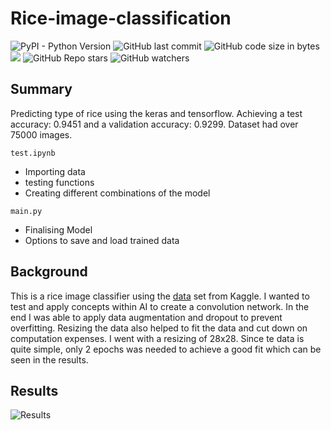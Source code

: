 # Rice-image-classification

![PyPI - Python Version](https://img.shields.io/pypi/pyversions/tensorflow)
![GitHub last commit](https://img.shields.io/github/last-commit/Haliacal/Rice-Image-Classification)
![GitHub code size in bytes](https://img.shields.io/github/languages/code-size/Haliacal/Rice-Image-Classification)
[![](https://tokei.rs/b1/github/Haliacal/Rice-Image-Classification?category=lines)](https://github.com/Haliacal/Rice-Image-Classification) 
![GitHub Repo stars](https://img.shields.io/github/stars/Haliacal/Rice-Image-Classification?style=social)
![GitHub watchers](https://img.shields.io/github/watchers/Haliacal/Rice-Image-Classification?style=social)

## Summary

Predicting type of rice using the keras and tensorflow. Achieving a test accuracy: 0.9451 and a validation accuracy: 0.9299. Dataset had over 75000 images.

``` test.ipynb ```
* Importing data
* testing functions
* Creating different combinations of the model

``` main.py ```
* Finalising Model
* Options to save and load trained data

## Background

This is a rice image classifier using the [data](https://www.kaggle.com/datasets/muratkokludataset/rice-image-dataset) set from Kaggle. I wanted to test and apply concepts within AI to create a convolution network. In the end I was able to apply data augmentation and dropout to prevent overfitting. Resizing the data also helped to fit the data and cut down on computation expenses. I went with a resizing of 28x28.
Since te data is quite simple, only 2 epochs was needed to achieve a good fit which can be seen in the results.

## Results
![Results](assets/output.png)

